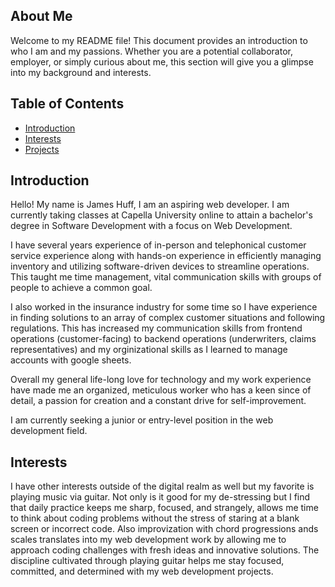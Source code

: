 ## About Me

Welcome to my README file! This document provides an introduction to who I am and my passions. Whether you are a potential collaborator, employer, or simply curious about me, this section will give you a glimpse into my background and interests.

## Table of Contents

- [Introduction](#introduction)
- [Interests](#interests)
- [Projects](#projects)

## Introduction

Hello! My name is James Huff, I am an aspiring web developer. I am currently taking classes at Capella University online to attain a bachelor's degree in Software Development with a focus on Web Development. 

I have several years experience of in-person and telephonical customer service experience along with hands-on experience in efficiently managing inventory and utilizing software-driven devices to streamline operations. This taught me time management, vital communication skills with groups of people to achieve a common goal.

I also worked in the insurance industry for some time so I have experience in finding solutions to an array of complex customer situations and  following regulations. This has increased my communication skills from frontend operations (customer-facing) to backend operations (underwriters, claims representatives) and my orginizational skills as I learned to manage accounts with google sheets.

Overall my general life-long love for technology and my work experience have made me an organized, meticulous worker who has a keen since of detail, a passion for creation and a constant drive for self-improvement.

I am currently seeking a junior or entry-level position in the web development field.

## Interests

I have other interests outside of the digital realm as well but my favorite is playing music via guitar. Not only is it good for my de-stressing but I find that daily practice keeps me sharp, focused, and strangely, allows me time to think about coding problems without the stress of staring at a blank screen or incorrect code. Also improvization with chord progressions ands scales translates into my web development work by allowing me to approach coding challenges with fresh ideas and innovative solutions. The discipline cultivated through playing guitar helps me stay focused, committed, and determined with my web development projects.

